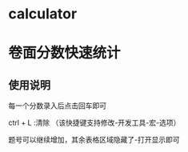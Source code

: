 # calculator
# 卷面分数快速统计
## 使用说明
每一个分数录入后点击回车即可

ctrl + L :清除 （该快捷键支持修改-开发工具-宏-选项）

题号可以继续增加，其余表格区域隐藏了-打开显示即可
